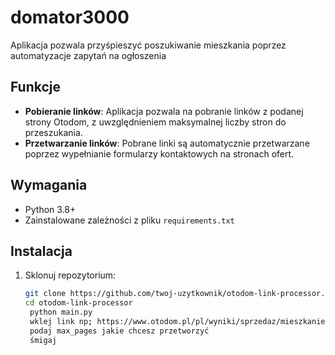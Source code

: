 # domator3000

Aplikacja pozwala przyśpieszyć poszukiwanie mieszkania poprzez automatyzacje zapytań na ogłoszenia

## Funkcje

- **Pobieranie linków**: Aplikacja pozwala na pobranie linków z podanej strony Otodom, z uwzględnieniem maksymalnej liczby stron do przeszukania.
- **Przetwarzanie linków**: Pobrane linki są automatycznie przetwarzane poprzez wypełnianie formularzy kontaktowych na stronach ofert.

## Wymagania

- Python 3.8+
- Zainstalowane zależności z pliku `requirements.txt`

## Instalacja

1. Sklonuj repozytorium:
   ```bash
   git clone https://github.com/twoj-uzytkownik/otodom-link-processor.git
   cd otodom-link-processor
    python main.py
    wklej link np; https://www.otodom.pl/pl/wyniki/sprzedaz/mieszkanie/mazowieckie/warszawa/warszawa/warszawa
    podaj max_pages jakie chcesz przetworzyć
    śmigaj

